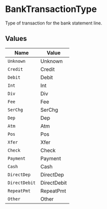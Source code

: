 # BankTransactionType

Type of transaction for the bank statement line.


## Values

| Name          | Value         |
| ------------- | ------------- |
| `Unknown`     | Unknown       |
| `Credit`      | Credit        |
| `Debit`       | Debit         |
| `Int`         | Int           |
| `Div`         | Div           |
| `Fee`         | Fee           |
| `SerChg`      | SerChg        |
| `Dep`         | Dep           |
| `Atm`         | Atm           |
| `Pos`         | Pos           |
| `Xfer`        | Xfer          |
| `Check`       | Check         |
| `Payment`     | Payment       |
| `Cash`        | Cash          |
| `DirectDep`   | DirectDep     |
| `DirectDebit` | DirectDebit   |
| `RepeatPmt`   | RepeatPmt     |
| `Other`       | Other         |
